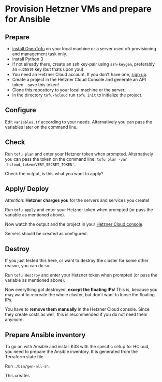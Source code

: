 # Provision Hetzner VMs and prepare for Ansible

## Prepare

- [Install OpenTofu](https://opentofu.org/docs/intro/install) on your local machine or a server used ofr provisioning and management task only.
- Install Python 3
- If not already there, create an ssh key-pair using `ssh-keygen`, preferably an `ed25519` key (but thats upon you).
- You need an Hetzner Cloud account. If you don't have one, [sign up](https://accounts.hetzner.com/).
- Create a project in the Hetzner Cloud Console and generate an API token - save this token!
- Clone this repository to your local machine or the server.
- In the directory `tofu-hcloud` run `tofu init` to initialize the project.

## Configure

Edit `variables.tf` according to your needs.
Alternatively you can pass the variables later on the command line.

## Check

Run `tofu plan` and enter your Hetzner token when prompted.
Alternatively you can pass the token on the command line: `tofu plan -var 'hcloud_token=VERY_SECRET_TOKEN'`.

Check the output, is this what you want to apply?

## Apply/ Deploy

*Attention*: **Hetzner charges you** for the servers and services you create!

Run `tofu apply` and enter your Hetzner token when prompted (or pass the variable as mentioned above).

Now watch the output and the project in your [Hetzner Cloud console](https://console.hetzner.cloud/).

Servers should be created as configured.

## Destroy

If you just tested this here, or want to destroy the cluster for some other reason, you can do so.

Run `tofu destroy` and enter your Hetzner token when prompted (or pass the variable as mentioned above).

Now everything got destroyed, **except the floating IPs**!
This is, because you may want to recreate the whole cluster, but don't want to loose the floating IPs.

You have to **remove them manually** in the Hetzner Cloud console.
Since they create costs as well, this is recommended if you do not need them anymore.

## Prepare Ansible inventory

To go on with Ansible and install K3S with the specific setup for HCloud, you need to prepare the Ansible inventory.
It is generated from the Terraform state file.

Run `./bin/gen-all-sh`.

This creates